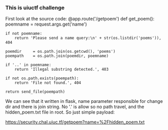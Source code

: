 ### This is uiuctf challenge 

First look at the source code:
@app.route('/getpoem')
def get_poem():
    poemname = request.args.get('name')

    if not poemname:
        return 'Please send a name query:\n' + str(os.listdir('poems')), 404

    poemdir     = os.path.join(os.getcwd(), 'poems')
    poempath    = os.path.join(poemdir, poemname) 

    if '..' in poemname:
        return 'Illegal substring detected.', 403
    
    if not os.path.exists(poempath):
        return 'File not found.', 404

    return send_file(poempath)

We can see that it written in flask, name parameter responsible for change dir and there is join string. No '.' is allow so no path travel, and the hidden_poem.txt file in root. So just simple payload:

https://security.chal.uiuc.tf/getpoem?name=%2Fhidden_poem.txt
